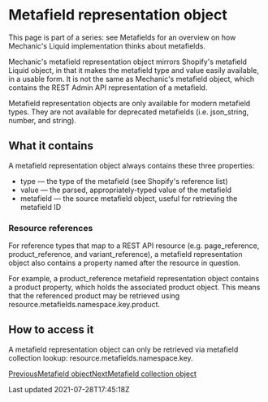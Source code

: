 # Metafield representation object

This page is part of a series: see Metafields for an overview on how Mechanic's Liquid implementation thinks about metafields.

Mechanic's metafield representation object mirrors Shopify's metafield Liquid object, in that it makes the metafield type and value easily available, in a usable form. It is not the same as Mechanic's metafield object, which contains the REST Admin API representation of a metafield.

Metafield representation objects are only available for modern metafield types. They are not available for deprecated metafields (i.e. json\_string, number, and string).

## What it contains

A metafield representation object always contains these three properties:

- type — the type of the metafield (see Shopify's reference list)
- value — the parsed, appropriately-typed value of the metafield
- metafield — the source metafield object, useful for retrieving the metafield ID

### Resource references

For reference types that map to a REST API resource (e.g. page\_reference, product\_reference, and variant\_reference), a metafield representation object also contains a property named after the resource in question.

For example, a product\_reference metafield representation object contains a product property, which holds the associated product object. This means that the referenced product may be retrieved using resource.metafields.namespace.key.product.

## How to access it

A metafield representation object can only be retrieved via metafield collection lookup: resource.metafields.namespace.key.

[PreviousMetafield object](/platform/liquid/objects/shopify/metafields/metafield-object)[NextMetafield collection object](/platform/liquid/objects/shopify/metafields/metafield-collection)

Last updated 2021-07-28T17:45:18Z